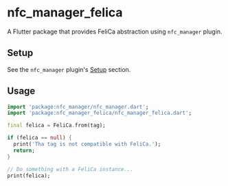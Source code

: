 # nfc_manager_felica

A Flutter package that provides FeliCa abstraction using `nfc_manager` plugin.

## Setup

See the `nfc_manager` plugin's [Setup](https://github.com/okadan/flutter-nfc-manager/packages/nfc_manager/README.md#setup) section.

## Usage

```dart
import 'package:nfc_manager/nfc_manager.dart';
import 'package:nfc_manager_felica/nfc_manager_felica.dart';

final felica = FeliCa.from(tag);

if (felica == null) {
  print('Tha tag is not compatible with FeliCa.');
  return;
}

// Do something with a FeliCa instance...
print(felica);
```
